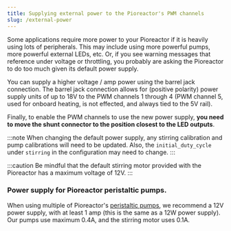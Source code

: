 ```yaml
---
title: Supplying external power to the Pioreactor's PWM channels
slug: /external-power
---
```


Some applications require more power to your Pioreactor if it is heavily using lots of peripherals. This may include using more powerful pumps, more powerful external LEDs, etc. Or, if you see warning messages that reference under voltage or throttling, you probably are asking the Pioreactor to do too much given its default power supply.

You can supply a higher voltage / amp power using the barrel jack connection. The barrel jack connection allows for (positive polarity) power supply units of up to 18V to the PWM channels 1 through 4 (PWM channel 5, used for onboard heating, is not effected, and always tied to the 5V rail).

Finally, to enable the PWM channels to use the new power supply, **you need to move the shunt connector to the position closest to the LED outputs**.

:::note
When changing the default power supply, any stirring calibration and pump calibrations will need to be updated. Also, the `initial_duty_cycle` under `stirring` in the configuration may need to change.
:::

:::caution
Be mindful that the default stirring motor provided with the Pioreactor has a maximum voltage of 12V.
:::


### Power supply for Pioreactor peristaltic pumps.

When using multiple of Pioreactor's [peristaltic pumps](https://pioreactor.com/products/peristaltic-pump), we recommend a 12V power supply, with at least 1 amp (this is the same as a 12W power supply). Our pumps use maximum 0.4A, and the stirring motor uses 0.1A.
